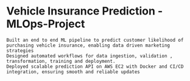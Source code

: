 # Vehicle Insurance Prediction - MLOps-Project


    Built an end to end ML pipeline to predict customer likelihood of purchasing vehicle insurance, enabling data driven marketing strategies
    Designed automated workflows for data ingestion, validation , transformation, training and deployment.
    Deployed scalable prediction API on AWS EC2 with Docker and CI/CD integration, ensuring smooth and reliable updates

